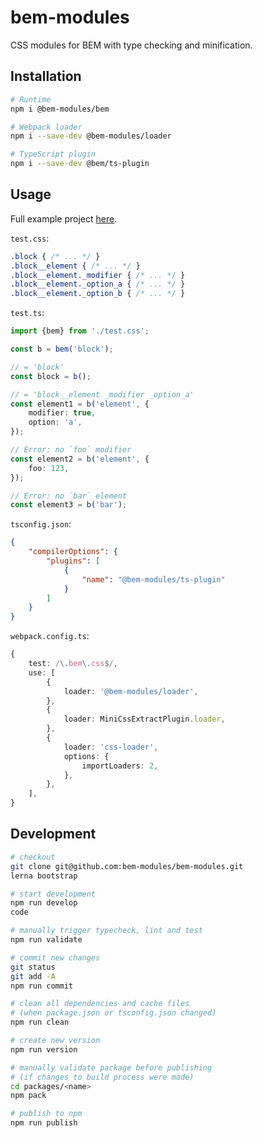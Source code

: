 # bem-modules

CSS modules for BEM with type checking and minification.

## Installation

```sh
# Runtime
npm i @bem-modules/bem

# Webpack loader
npm i --save-dev @bem-modules/loader

# TypeScript plugin
npm i --save-dev @bem/ts-plugin
```

## Usage

Full example project [here](https://github.com/bem-modules/bem-modules/tree/master/packages/example).

`test.css`:

```css
.block { /* ... */ }
.block__element { /* ... */ }
.block__element._modifier { /* ... */ }
.block__element._option_a { /* ... */ }
.block__element._option_b { /* ... */ }
```

`test.ts`:

```ts
import {bem} from './test.css';

const b = bem('block');

// = 'block'
const block = b();

// = 'block__element _modifier _option_a'
const element1 = b('element', {
    modifier: true,
    option: 'a',
});

// Error: no `foo` modifier
const element2 = b('element', {
    foo: 123,
});

// Error: no `bar` element
const element3 = b('bar');
```

`tsconfig.json`:

```json
{
    "compilerOptions": {
        "plugins": [
            {
                "name": "@bem-modules/ts-plugin"
            }
        ]
    }
}
```

`webpack.config.ts`:

```ts
{
    test: /\.bem\.css$/,
    use: [
        {
            loader: '@bem-modules/loader',
        },
        {
            loader: MiniCssExtractPlugin.loader,
        },
        {
            loader: 'css-loader',
            options: {
                importLoaders: 2,
            },
        },
    ],
}
```

## Development

```sh
# checkout
git clone git@github.com:bem-modules/bem-modules.git
lerna bootstrap

# start development
npm run develop
code

# manually trigger typecheck, lint and test
npm run validate

# commit new changes
git status
git add -A
npm run commit

# clean all dependencies and cache files
# (when package.json or tsconfig.json changed)
npm run clean

# create new version
npm run version

# manually validate package before publishing
# (if changes to build process were made)
cd packages/<name>
npm pack

# publish to npm
npm run publish
```